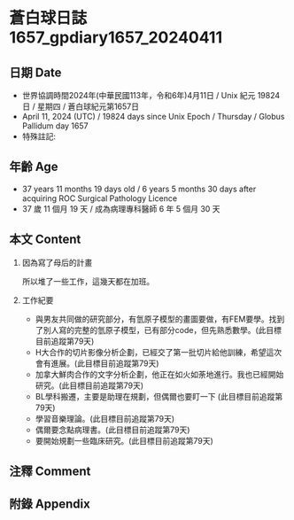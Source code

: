 [_metadata_:encoding]: - "utf-8"
[_metadata_:language]: - "zh-Hant-TW"
[_metadata_:fileformat]: - "markdown"
[_metadata_:MIME_type]: - "text/plain"
[_metadata_:markdown_version]: - "commonmark version 0.30"
[_metadata_:markdown_spec]: - "https://spec.commonmark.org/0.30/"

# 蒼白球日誌1657_gpdiary1657_20240411 #

## 日期 Date ##

* 世界協調時間2024年(中華民國113年，令和6年)4月11日 / Unix 紀元 19824 日 / 星期四 / 蒼白球紀元第1657日
* April 11, 2024 (UTC) / 19824 days since Unix Epoch / Thursday / Globus Pallidum day 1657
* 特殊註記:

## 年齡 Age ##

* 37 years 11 months 19 days old / 6 years 5 months 30 days after acquiring ROC Surgical Pathology Licence
* 37 歲 11 個月 19 天 / 成為病理專科醫師 6 年 5 個月 30 天

## 本文 Content ##

1. 因為寫了母后的計畫

    所以堆了一些工作，這幾天都在加班。

    
2. 工作紀要

    - 與男友共同做的研究部分，有氫原子模型的畫圖要做，有FEM要學。找到了別人寫的完整的氫原子模型，已有部分code，但先熟悉數學。(此目標目前追蹤第79天)
   - H大合作的切片影像分析企劃，已經交了第一批切片給他訓練，希望這次會有進展。(此目標目前追蹤第79天)
   - 加拿大鮮肉合作的文字分析企劃，他正在如火如荼地進行。我也已經開始研究。(此目標目前追蹤第79天)
   - BL學科搬遷，主要是助理在規劃，但偶爾也要盯一下 (此目標目前追蹤第79天)
   - 學習音樂理論。(此目標目前追蹤第79天)
   - 偶爾要念點病理書。(此目標目前追蹤第79天)
   - 要開始規劃一些臨床研究。(此目標目前追蹤第79天)


## 注釋 Comment ##


## 附錄 Appendix ##

